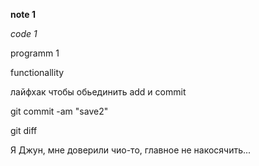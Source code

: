 **note 1**

*code 1*

programm 1

functionallity

лайфхак чтобы обьединить add и commit 

git commit -am "save2"

git diff

Я Джун, мне доверили чио-то, главное не накосячить...
